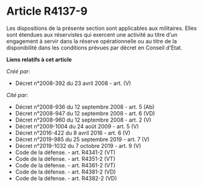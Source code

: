 # Article R4137-9

Les dispositions de la présente section sont applicables aux militaires. Elles sont étendues aux réservistes qui exercent une
activité au titre d'un engagement à servir dans la réserve opérationnelle ou au titre de la disponibilité dans les conditions
prévues par décret en Conseil d'Etat.

**Liens relatifs à cet article**

_Créé par_:

  - Décret n°2008-392 du 23 avril 2008 - art. (V)

_Cité par_:

  - Décret n°2008-936 du 12 septembre 2008 - art. 5 (Ab)
  - Décret n°2008-947 du 12 septembre 2008 - art. 6 (VD)
  - Décret n°2008-960 du 12 septembre 2008 - art. 2 (V)
  - Décret n°2009-1004 du 24 août 2009 - art. 5 (V)
  - Décret n°2016-422 du 8 avril 2016 - art. 6 (V)
  - Décret n°2019-985 du 25 septembre 2019 - art. 7 (V)
  - Décret n°2019-1032 du 7 octobre 2019 - art. 9 (V)
  - Code de la défense. - art. R4341-2 (VT)
  - Code de la défense. - art. R4351-2 (VT)
  - Code de la défense. - art. R4361-2 (VT)
  - Code de la défense. - art. R4381-2 (VD)
  - Code de la défense. - art. R4382-2 (VD)
